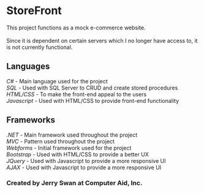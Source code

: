 # StoreFront
This project functions as a mock e-commerce website.<br><br>
Since it is dependent on certain servers which I no longer have access to, it is not currently functional.

## Languages
<i>C#</i> - Main language used for the project<br>
<i>SQL</i> - Used with SQL Server to CRUD and create stored procedures<br>
<i>HTML/CSS</i> - To make the front-end appeal to the users<br>
<i>Javascript</i> - Used with HTML/CSS to provide front-end functionality

## Frameworks
<i>.NET</i> - Main framework used throughout the project<br>
<i>MVC</i> - Pattern used throughout the project<br>
<i>Webforms</i> - Initial framework used for the project<br>
<i>Bootstrap</i> - Used with HTML/CSS to provide a better UX<br>
<i>JQuery</i> - Used with Javascript to provide a more responsive UI<br>
<i>AJAX</i> - Used with Javascript to provide a more responsive UI<br>

### Created by Jerry Swan at Computer Aid, Inc.
